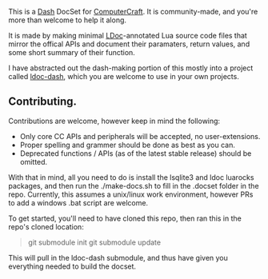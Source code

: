This is a [Dash](http://kapeli.com/dash) DocSet for [ComputerCraft](http://computercraft.info). It is community-made, and you're more than welcome to help it along.

It is made by making minimal [LDoc](http://stevedonovan.github.io/ldoc/)-annotated Lua source code files that mirror the offical APIs and document their paramaters, return values, and some short summary of their function.

I have abstracted out the dash-making portion of this mostly into a project called [ldoc-dash](https://github.com/DarkDNA/ldoc-dash), which you are welcome to use in your own projects.

Contributing.
-------------

Contributions are welcome, however keep in mind the following:
  * Only core CC APIs and peripherals will be accepted, no user-extensions.
  * Proper spelling and grammer should be done as best as you can.
  * Deprecated functions / APIs (as of the latest stable release) should be omitted.


With that in mind, all you need to do is install the lsqlite3 and ldoc luarocks packages, and then run the ./make-docs.sh to fill in the .docset folder in the repo.  Currently, this assumes a unix/linux work environment, however PRs to add a windows .bat script are welcome.

To get started, you'll need to have cloned this repo, then ran this in the repo's cloned location:
  > git submodule init
  > git submodule update

This will pull in the ldoc-dash submodule, and thus have given you everything needed to build the docset.
